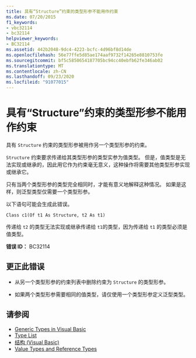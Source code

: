 ```yaml
---
title: 具有“Structure”约束的类型形参不能用作约束
ms.date: 07/20/2015
f1_keywords:
- vbc32114
- bc32114
helpviewer_keywords:
- BC32114
ms.assetid: 442b2048-9dc4-4223-bcfc-4d96bf8d14de
ms.openlocfilehash: 56e77ffe5d85ae174aaf9732f14265e8810753fe
ms.sourcegitcommit: bf5c5850654187705bc94cc40ebfb62fe346ab02
ms.translationtype: MT
ms.contentlocale: zh-CN
ms.lasthandoff: 09/23/2020
ms.locfileid: "91077015"
---
```

# <a name="type-parameter-with-a-structure-constraint-cannot-be-used-as-a-constraint"></a>具有“Structure”约束的类型形参不能用作约束

具有 `Structure` 约束的类型形参被用作另一个类型形参的约束。  
  
 `Structure` 约束要求传递给其类型形参的类型实参为值类型。 但是，值类型是无法实现或继承的，因此用它作为约束毫无意义，这种操作将需要其他类型形参实现或继承它。  
  
 只有当两个类型形参的类型完全相同时，才能有意义地解释这种情况。 如果是这样，则泛型类型仅需要一个类型形参。  
  
 以下语句可能会生成此错误。  
  
 `Class c1(Of t1 As Structure, t2 As t1)`  
  
 传递给 `t2` 的类型无法实现或继承传递给 `t1`的类型，因为传递给 `t1` 的类型必须是值类型。  
  
 **错误 ID：** BC32114  
  
## <a name="to-correct-this-error"></a>更正此错误  
  
- 从另一个类型形参的约束列表中删除约束为 `Structure` 的类型形参。  
  
- 如果两个类型形参需要相同的值类型，请仅使用一个类型形参定义泛型类型。  
  
## <a name="see-also"></a>请参阅

- [Generic Types in Visual Basic](../programming-guide/language-features/data-types/generic-types.md)
- [Type List](../language-reference/statements/type-list.md)
- [结构 (Visual Basic)](../language-reference/statements/structure-statement.md)
- [Value Types and Reference Types](../programming-guide/language-features/data-types/value-types-and-reference-types.md)
